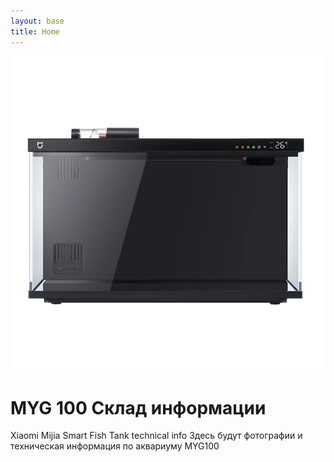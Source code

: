 ```yaml
---
layout: base
title: Home
---
```


![hero image](assets/images/learn.png)

# MYG 100 Склад информации

Xiaomi Mijia Smart Fish Tank technical info
Здесь будут фотографии и техническая информация по аквариуму MYG100
